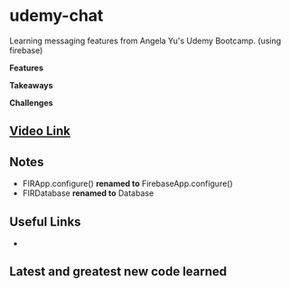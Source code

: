 # udemy-chat

Learning messaging features from Angela Yu's Udemy Bootcamp. (using firebase)

__Features__ 

__Takeaways__ 

__Challenges__ 

## [Video Link](https://www.youtube.com/watch?v=PMbqo7ue_u0&list=PLMRqhzcHGw1ZRUB86rmNqG15Sr5jV-2NU&index=1)

## Notes
- FIRApp.configure() __renamed to__ FirebaseApp.configure()
- FIRDatabase __renamed to__ Database

## Useful Links
- 


## Latest and greatest new code learned
```Swift


```

